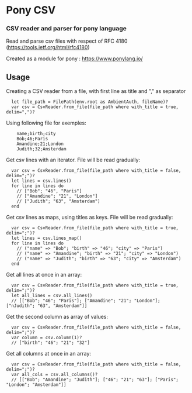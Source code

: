 # Pony CSV
### CSV reader and parser for pony language

Read and parse csv files with respect of RFC 4180 (https://tools.ietf.org/html/rfc4180)

Created as a module for pony : https://www.ponylang.io/

## Usage

Creating a CSV reader from a file, with first line as title and "," as separator
```pony
  let file_path = FilePath(env.root as AmbientAuth, fileName)?
  var csv = CsvReader.from_file(file_path where with_title = true, delim=",")?
```

Using following file for exemples:

```
    name;birth;city
    Bob;46;Paris
    Amandine;21;London
    Judith;32;Amsterdam
```

Get csv lines with an iterator. File will be read gradually:
```pony
  var csv = CsvReader.from_file(file_path where with_title = false, delim=";")?
  let lines = csv.lines()
  for line in lines do
    // ["Bob"; "46", "Paris"]
    // ["Amandine"; "21", "London"]
    // ["Judith"; "63", "Amsterdam"]
  end
```

Get csv lines as maps, using titles as keys. File will be read gradually:
```pony
  var csv = CsvReader.from_file(file_path where with_title = true, delim=";")?
  let lines = csv.lines_map()
  for line in lines do
    // ("name" => "Bob"; "birth" => "46"; "city" => "Paris")
    // ("name" => "Amandine"; "birth" => "21"; "city" => "London")
    // ("name" => "Judith"; "birth" => "63"; "city" => "Amsterdam")
  end
```

Get all lines at once in an array:
```pony
  var csv = CsvReader.from_file(file_path where with_title = true, delim=";")?
  let all_lines = csv.all_lines()
  // [["Bob"; "46"; "Paris"]; ["Amandine"; "21"; "London"]; ["nJudith"; "63", "Amsterdam"]]
```

Get the second column as array of values:
```pony
  var csv = CsvReader.from_file(file_path where with_title = false, delim=";")?
  var column = csv.column(1)?
  // ["birth"; "46"; "21"; "32"]
```

Get all columns at once in an array:
```pony
  var csv = CsvReader.from_file(file_path where with_title = false, delim=";")?
  var all_cols = csv.all_columns()?
  // [["Bob"; "Amandine"; "Judith"]; ["46"; "21"; "63"]; ["Paris"; "London"; "Amsterdam"]]
```


